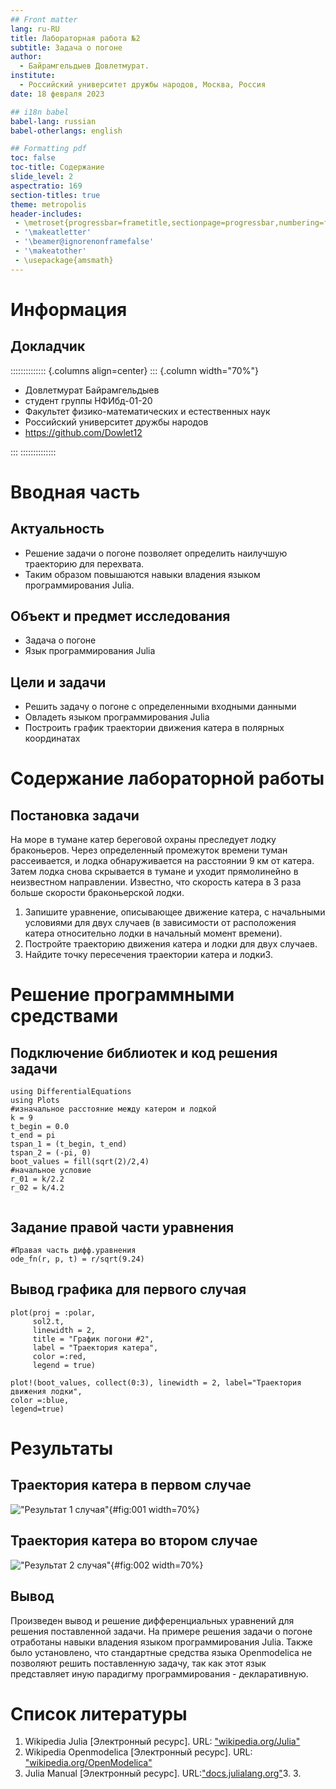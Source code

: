 ```yaml
---
## Front matter
lang: ru-RU
title: Лабораторная работа №2
subtitle: Задача о погоне
author:
  - Байрамгельдыев Довлетмурат.
institute:
  - Российский университет дружбы народов, Москва, Россия
date: 18 февраля 2023

## i18n babel
babel-lang: russian
babel-otherlangs: english

## Formatting pdf
toc: false
toc-title: Содержание
slide_level: 2
aspectratio: 169
section-titles: true
theme: metropolis
header-includes:
 - \metroset{progressbar=frametitle,sectionpage=progressbar,numbering=fraction}
 - '\makeatletter'
 - '\beamer@ignorenonframefalse'
 - '\makeatother'
 - \usepackage{amsmath}
---
```


# Информация

## Докладчик

:::::::::::::: {.columns align=center}
::: {.column width="70%"}

  * Довлетмурат Байрамгельдыев
  * студент группы НФИбд-01-20
  * Факультет физико-математических и естественных наук
  * Российский университет дружбы народов
  * <https://github.com/Dowlet12>

:::
::::::::::::::

# Вводная часть

## Актуальность

 - Решение задачи о погоне позволяет определить наилучшую траекторию для перехвата.
 - Таким образом повышаются навыки владения языком программирования Julia.

## Объект и предмет исследования

- Задача о погоне
- Язык программирования Julia

## Цели и задачи

- Решить задачу о погоне с определенными входными данными
- Овладеть языком программирования Julia
- Построить график траектории движения катера в полярных координатах

# Содержание лабораторной работы

## Постановка задачи

На море в тумане катер береговой охраны преследует лодку браконьеров. Через определенный промежуток времени туман рассеивается, и лодка обнаруживается на расстоянии 9 км от катера. Затем лодка снова скрывается в тумане и уходит прямолинейно в неизвестном направлении. Известно, что скорость катера в 3 раза больше скорости браконьерской лодки.
1. Запишите уравнение, описывающее движение катера, с начальными условиями для двух случаев (в зависимости от расположения катера относительно лодки в начальный момент времени).
2. Постройте траекторию движения катера и лодки для двух случаев.
3. Найдите точку пересечения траектории катера и лодки3. 



# Решение программными средствами

## Подключение библиотек и код решения задачи

```
using DifferentialEquations
using Plots
#изначальное расстояние между катером и лодкой
k = 9
t_begin = 0.0
t_end = pi
tspan_1 = (t_begin, t_end)
tspan_2 = (-pi, 0)
boot_values = fill(sqrt(2)/2,4)
#начальное условие
r_01 = k/2.2
r_02 = k/4.2


```
## Задание правой части уравнения

```
#Правая часть дифф.уравнения
ode_fn(r, p, t) = r/sqrt(9.24)
```

## Вывод графика для первого случая
```
plot(proj = :polar,
     sol2.t,
     linewidth = 2,
     title = "График погони #2",
     label = "Траектория катера",
     color =:red,
     legend = true)

plot!(boot_values, collect(0:3), linewidth = 2, label="Траектория движения лодки",
color =:blue,
legend=true)
```
# Результаты

## Траектория катера в первом случае

!["Результат 1 случая"](images/pic1.png){#fig:001 width=70%}


## Траектория катера во втором случае

!["Результат 2 случая"](images/pic2.png){#fig:002 width=70%}

## Вывод
Произведен вывод и решение дифференциальных уравнений для решения поставленной задачи. На примере решения задачи о погоне отработаны навыки владения языком программирования Julia. Также было установлено, что стандартные средства языка Openmodelica не позволяют решить поставленную задачу, так как этот язык представляет иную парадигму программирования - декларативную.

# Список литературы

1. Wikipedia Julia [Электронный ресурс]. URL: ["wikipedia.org/Julia"](https://ru.wikipedia.org/wiki/Julia_(язык_программирования))
2. Wikipedia Openmodelica [Электронный ресурс]. URL: ["wikipedia.org/OpenModelica"](https://ru.wikipedia.org/wiki/OpenModelica)
3. Julia Manual [Электронный ресурс]. URL:["docs.julialang.org"](https://docs.julialang.org/en/v1/manual/getting-started/)3. 3. 
